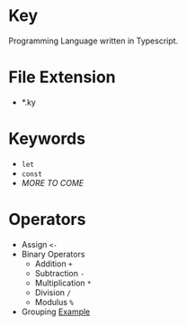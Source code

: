 # Key
Programming Language written in Typescript.

# File Extension
* *.ky

# Keywords
* `let`
* `const`
* *MORE TO COME*

# Operators
* Assign `<-`
* Binary Operators
  * Addition `+`
  * Subtraction `-`
  * Multiplication `*`
  * Division `/`
  * Modulus `%`
* Grouping [Example](https://github.com/Winter-r/Key/blob/main/Examples/test.ky)
